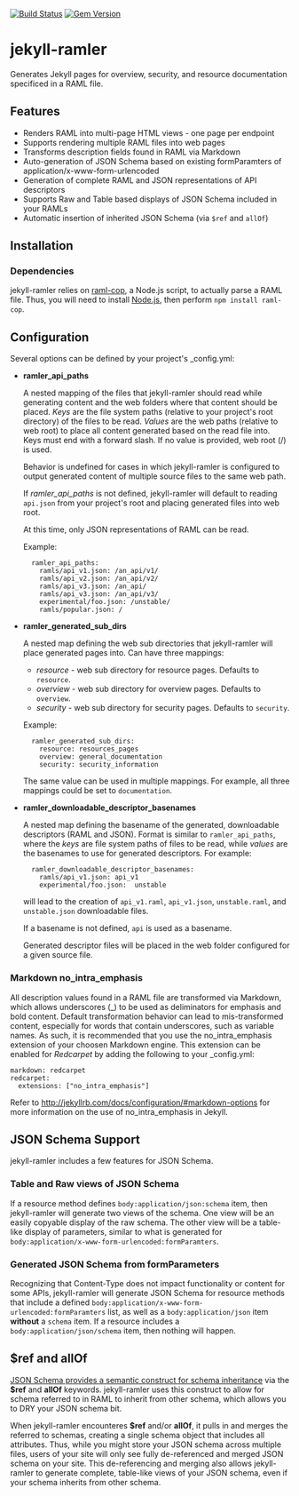 [![Build Status](https://travis-ci.org/govdelivery/jekyll-ramler.svg?branch=master)](https://travis-ci.org/govdelivery/jekyll-ramler)
[![Gem Version](https://badge.fury.io/rb/jekyll-ramler.svg)](http://badge.fury.io/rb/jekyll-ramler)

jekyll-ramler
=============

Generates Jekyll pages for overview, security, and resource documentation 
specificed in a RAML file.

## Features

- Renders RAML into multi-page HTML views - one page per endpoint
- Supports rendering multiple RAML files into web pages
- Transforms description fields found in RAML via Markdown
- Auto-generation of JSON Schema based on existing formParamters of
  application/x-www-form-urlencoded
- Generation of complete RAML and JSON representations of API descriptors
- Supports Raw and Table based displays of JSON Schema included in your RAMLs
- Automatic insertion of inherited JSON Schema (via `$ref` and `allOf`)

## Installation

### Dependencies

jekyll-ramler relies on [raml-cop](https://www.npmjs.com/package/raml-cop), a 
Node.js script, to actually parse a RAML file. Thus, you will need to install
[Node.js](http://nodejs.org/), then perform `npm install raml-cop`.


## Configuration

Several options can be defined by your project's _config.yml:

- **ramler_api_paths**

  A nested mapping of the files that jekyll-ramler should read while generating
  content and the web folders where that content should be placed. *Keys* are
  the file system paths (relative to your project's root directory) of the
  files to be read. *Values* are the web paths (relative to web root) to place
  all content generated based on the read file into. Keys must end with a 
  forward slash. If no value is provided, web root (/) is used.

  Behavior is undefined for cases in which jekyll-ramler is configured to 
  output generated content of multiple source files to the same web path.

  If *ramler_api_paths* is not defined, jekyll-ramler will default to reading
  `api.json` from your project's root and placing generated files into web 
  root.

  At this time, only JSON representations of RAML can be read.

  Example:

  ```
    ramler_api_paths:
      ramls/api_v1.json: /an_api/v1/
      ramls/api_v2.json: /an_api/v2/
      ramls/api_v3.json: /an_api/
      ramls/api_v3.json: /an_api/v3/
      experimental/foo.json: /unstable/
      ramls/popular.json: /
  ```

- **ramler_generated_sub_dirs**

  A nested map defining the web sub directories that jekyll-ramler will place
  generated pages into. Can have three mappings:

  - *resource* - web sub directory for resource pages. Defaults to `resource`.
  - *overview* - web sub directory for overview pages. Defaults to `overview`.
  - *security* - web sub directory for security pages. Defaults to `security`.

  Example:

  ```
    ramler_generated_sub_dirs:
      resource: resources_pages
      overview: general_documentation
      security: security_information
  ```

  The same value can be used in multiple mappings. For example, all three
  mappings could be set to `documentation`.

- **ramler_downloadable_descriptor_basenames**

  A nested map defining the basename of the generated, downloadable descriptors
  (RAML and JSON). Format is similar to `ramler_api_paths`, where the *keys*
  are file system paths of files to be read, while *values* are the basenames 
  to use for generated descriptors. For example:

  ```
    ramler_downloadable_descriptor_basenames:
      ramls/api_v1.json: api_v1
      experimental/foo.json:  unstable
  ```

  will lead to the creation of `api_v1.raml`, `api_v1.json`, `unstable.raml`,
  and `unstable.json` downloadable files.

  If a basename is not defined, `api` is used as a basename. 

  Generated descriptor files will be placed in the web folder configured for a
  given source file.

### Markdown no_intra_emphasis

All description values found in a RAML file are transformed via Markdown, which
allows underscores (_) to be used as deliminators for emphasis and bold 
content. Default transformation behavior can lead to mis-transformed content, 
especially for words that contain underscores, such as variable names. As such,
it is recommended that you use the no_intra_emphasis extension of your choosen
Markdown engine. This extension can be enabled for *Redcarpet* by adding the
following to your _config.yml:

```
markdown: redcarpet
redcarpet:
  extensions: ["no_intra_emphasis"]
```

Refer to <http://jekyllrb.com/docs/configuration/#markdown-options> for more
information on the use of no_intra_emphasis in Jekyll.


## JSON Schema Support

jekyll-ramler includes a few features for JSON Schema.

### Table and Raw views of JSON Schema

If a resource method defines `body:application/json:schema` item, then
jekyll-ramler will generate two views of the schema. One view will be an
easily copyable display of the raw schema. The other view will be a table-like
display of parameters, similar to what is generated for 
`body:application/x-www-form-urlencoded:formParamters`. 

### Generated JSON Schema from formParameters

Recognizing that Content-Type does not impact functionality or content for some
APIs, jekyll-ramler will generate JSON Schema for resource methods that include
a defined `body:application/x-www-form-urlencoded:formParamters` list, as well
as a `body:application/json` item **without** a `schema` item. If a resource
includes a `body:application/json/schema` item, then nothing will happen.

## $ref and allOf

[JSON Schema provides a semantic construct for schema inheritance](http://spacetelescope.github.io/understanding-json-schema/reference/combining.html)
via the **$ref** and **allOf** keywords. jekyll-ramler uses this construct to
allow for schema referred to in RAML to inherit from other schema, which allows
you to DRY your JSON schema bit.

When jekyll-ramler encounteres **$ref** and/or **allOf**, it pulls in and
merges the referred to schemas, creating a single schema object that includes
all attributes. Thus, while you might store your JSON schema across multiple
files, users of your site will only see fully de-referenced and merged JSON
schema on your site. This de-referencing and merging also allows jekyll-ramler
to generate complete, table-like views of your JSON schema, even if your schema
inherits from other schema.
